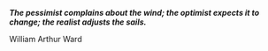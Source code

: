 _**The pessimist complains about the wind; the optimist expects it to change; the realist adjusts the sails.**_

William Arthur Ward
